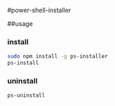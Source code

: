 #power-shell-installer

##usage

### install

```bash
sudo npm install -g ps-installer
ps-install
```

### uninstall

```bash
ps-uninstall
```
